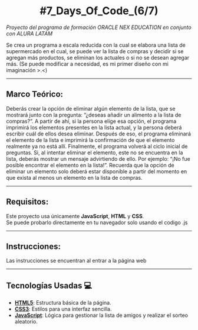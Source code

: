 <h1 align="center">#7_Days_Of_Code_(6/7)</h1>

  *Proyecto del programa de formación ORACLE NEX EDUCATION en conjunto con ALURA LATAM*

Se crea un programa a escala reducida con la cual se elabora una lista de supermercado en el cual, se puede ver la lista de compras y decidir si se agregan más productos, se eliminan los actuales
o si no se desean agregar más. (Se puede modificar a necesidad, es mi primer diseño con mi imaginación >.<)

---

## Marco Teórico:

Deberás crear la opción de eliminar algún elemento de la lista, que se mostrará junto con la pregunta: “¿deseas añadir un alimento a la lista de compras?”.
A partir de ahí, si la persona elige esa opción, el programa imprimirá los elementos presentes en la lista actual, y la persona deberá escribir cuál de ellos desea eliminar.
Después de eso, el programa eliminará el elemento de la lista e imprimirá la confirmación de que el elemento realmente ya no está allí.
Finalmente, el programa volverá al ciclo inicial de preguntas.
Si, al intentar eliminar el elemento, este no se encuentra en la lista, deberás mostrar un mensaje advirtiendo de ello.
Por ejemplo: “¡No fue posible encontrar el elemento en la lista!”.
Recuerda que la opción de eliminar un elemento solo deberá estar disponible a partir del momento en que exista al menos un elemento en la lista de compras.

---

## Requisitos:

Este proyecto usa únicamente **JavaScript**, **HTML** y **CSS**.  
Se puede probarlo directamente en tu navegador solo usando el codigo .js

---

## Instrucciones:

Las instrucciones se encuentran al entrar a la página web

   ---

## Tecnologías Usadas 💻

- **[HTML5](https://developer.mozilla.org/es/docs/Web/HTML)**: Estructura básica de la página.
- **[CSS3](https://developer.mozilla.org/es/docs/Web/CSS)**: Estilos para una interfaz sencilla.
- **[JavaScript](https://developer.mozilla.org/es/docs/Web/JavaScript)**: Lógica para gestionar la lista de amigos y realizar el sorteo aleatorio.

